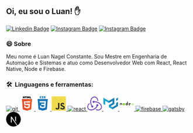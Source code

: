 ## Oi, eu sou o Luan! :hand:

<!--[![Github Badge](https://img.shields.io/badge/GitHub-100000?style=for-the-badge&logo=github&logoColor=white&link=https://github.com/Luan-Nagel)](https://github.com/Luan-Nagel)-->
[![Linkedin Badge](https://img.shields.io/badge/LinkedIn-0077B5?style=for-the-badge&logo=linkedin&logoColor=white&link=https://www.linkedin.com/in/luan-nagel-constante-54541b168/)](https://www.linkedin.com/in/luan-nagel-constante-54541b168/)
[![Instagram Badge](https://img.shields.io/badge/Gmail-D14836?style=for-the-badge&logo=gmail&logoColor=white&link=mailto:rodrigo4635@gmail.com)](mailto:rodrigo4635@gmail.com)
[![Instagram Badge](https://img.shields.io/badge/Instagram-E4405F?style=for-the-badge&logo=instagram&logoColor=white&link=https://instagram.com/nagelconstante)](https://instagram.com/nagelconstante)

### :smile: Sobre
Meu nome é Luan Nagel Constante. Sou Mestre em Engenharia de Automação e Sistemas e atuo como Desenvolvedor Web com React, React Native, Node e Firebase.

### 🛠 &nbsp;Linguagens e ferramentas:

<p>
  <a href="https://git-scm.com/" target="_blank">
    <img src="https://www.vectorlogo.zone/logos/git-scm/git-scm-icon.svg" alt="git" width="40" height="40"/>
  </a>
  <a href="https://www.w3.org/html/" target="_blank">
    <img src="https://raw.githubusercontent.com/devicons/devicon/master/icons/html5/html5-original-wordmark.svg" alt="html5" width="40" height="40"/>
  </a>
  <a href="https://www.w3schools.com/css/" target="_blank">
    <img src="https://github.com/devicons/devicon/blob/master/icons/css3/css3-plain-wordmark.svg" alt="css3" width="40" height="40"/>
  </a>
  <a href="https://developer.mozilla.org/en-US/docs/Web/JavaScript" target="_blank">
    <img src="https://raw.githubusercontent.com/devicons/devicon/master/icons/javascript/javascript-original.svg" alt="javascript" width="40" height="40"/>
  </a>
  <a href="https://reactjs.org/" target="_blank">
    <img src="https://reactnative.dev/img/header_logo.svg" alt="react" width="40" height="40"/>
  </a>
  <a href="https://redux.js.org/" target="_blank">
    <img src="https://github.com/devicons/devicon/blob/master/icons/redux/redux-original.svg" alt="redux" width="40" height="40"/>
  </a>
  <a href="https://mui.com/" target="_blank">
    <img src="https://github.com/devicons/devicon/blob/master/icons/materialui/materialui-original.svg" alt="materialui" width="40" height="40"/>
  </a>
  <a href="https://nodejs.org" target="_blank">
    <img src="https://raw.githubusercontent.com/devicons/devicon/master/icons/nodejs/nodejs-original-wordmark.svg" alt="nodejs" width="40" height="40"/>
  </a>
  <a href="https://firebase.google.com/" target="_blank">
    <img src="https://www.vectorlogo.zone/logos/firebase/firebase-icon.svg" alt="firebase" width="40" height="40"/>
  </a>
  <a href="https://www.gatsbyjs.com/" target="_blank">
    <img src="https://www.vectorlogo.zone/logos/gatsbyjs/gatsbyjs-icon.svg" alt="gatsby" width="40" height="40"/>
  </a>
  <a href="https://nextjs.org/" target="_blank">
    <img src="https://github.com/devicons/devicon/blob/master/icons/nextjs/nextjs-original.svg" alt="nextjs" width="40" height="40"/>
  </a>
</p>
